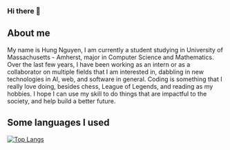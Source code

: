 ### Hi there 👋

## About me

My name is Hung Nguyen, I am currently a student studying in University of Massachusetts - Amherst, major in Computer Science and Mathematics. Over the last few years, I have been working as an intern or as a collaborator on multiple fields that I am interested in, dabbling in new technologies in AI, web, and software in general. Coding is something that I really love doing, besides chess, League of Legends, and reading as my hobbies. I hope I can use my skill to do things that are impactful to the society, and help build a better future.

## Some languages I used

[![Top Langs](https://github-readme-stats.vercel.app/api/top-langs/?username=abcbob)](https://github.com/anuraghazra/github-readme-stats)
